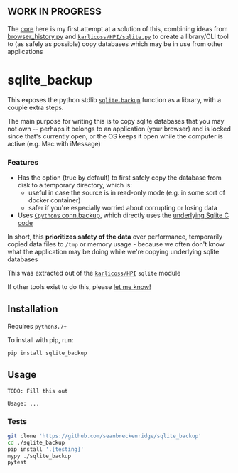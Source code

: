 ## WORK IN PROGRESS

The [core](./sqlite_backup/core.py) here is my first attempt at a solution of this, combining ideas from [browser_history.py](https://github.com/karlicoss/promnesia/blob/0e1e9a1ccd1f07b2a64336c18c7f41ca24fcbcd4/scripts/browser_history.py) and [`karlicoss/HPI/sqlite.py`](https://github.com/karlicoss/HPI/blob/a1f03f9c028df9d1898de2cc14f1df4fa6d8c471/my/core/sqlite.py#L33-L51) to create a library/CLI tool to (as safely as possible) copy databases which may be in use from other applications

# sqlite_backup

This exposes the python stdlib [`sqlite.backup`](https://docs.python.org/3/library/sqlite3.html#sqlite3.Connection.backup) function as a library, with a couple extra steps.

The main purpose for writing this is to copy sqlite databases that you may not own -- perhaps it belongs to an application (your browser) and is locked since that's currently open, or the OS keeps it open while the computer is active (e.g. Mac with iMessage)

### Features

- Has the option (true by default) to first safely copy the database from disk to a temporary directory, which is:
  - useful in case the source is in read-only mode (e.g. in some sort of docker container)
  - safer if you're especially worried about corrupting or losing data
- Uses [`Cpython`s conn.backup](https://github.com/python/cpython/blob/main/Modules/_sqlite/connection.c#L1716), which directly uses the [underlying Sqlite C code](https://www.sqlite.org/c3ref/backup_finish.html)

In short, this **prioritizes safety of the data** over performance, temporarily copied data files to `/tmp` or memory usage - because we often don't know what the application may be doing while we're copying underlying sqlite databases

This was extracted out of the [`karlicoss/HPI`](https://github.com/karlicoss/HPI/blob/a1f03f9c028df9d1898de2cc14f1df4fa6d8c471/my/core/sqlite.py#L33-L51) `sqlite` module

If other tools exist to do this, please [let me know!](https://github.com/seanbreckenridge/sqlite_backup/issues/new)

## Installation

Requires `python3.7+`

To install with pip, run:

    pip install sqlite_backup

## Usage

```
TODO: Fill this out

Usage: ...
```

### Tests

```bash
git clone 'https://github.com/seanbreckenridge/sqlite_backup'
cd ./sqlite_backup
pip install '.[testing]'
mypy ./sqlite_backup
pytest
```
